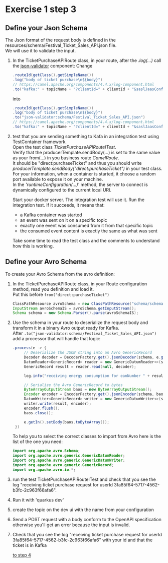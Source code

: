 # Exercise 1 step 3

## Define your Json Schema

The Json format of the request body is defined in the resources/schema/Festival_Ticket_Sales_API.json file.  
We will use it to validate the input.  

1. In the TicketPurchaseAPIRoute class, in your route, after the _.log(...)_ call the [json-validator](https://camel.apache.org/components/4.4.x/json-validator-component.html) component:
   Change
   ```java
   .routeId(getClass().getSimpleName())
   .log("body of ticket purchase\n${body}")
   // https://camel.apache.org/components/4.4.x/log-component.html
   .to("kafka:" + topicName + "?clientId=" + clientId + "&saslJaasConfig=" + saslJaasConfig);
   ```
   into
   ```java
   .routeId(getClass().getSimpleName())
   .log("body of ticket purchase\n${body}")
   .to("json-validator:schema/Festival_Ticket_Sales_API.json")
   // https://camel.apache.org/components/4.4.x/log-component.html
   .to("kafka:" + topicName + "?clientId=" + clientId + "&saslJaasConfig=" + saslJaasConfig);
   ``` 
2. test that you are sending something to Kafa in an integration test using TestContainer framework.  
   Open the test class _TicketPurchaseAPIRouteITest_.  
   Verify that the producerTemplate.sendBody(...) is set to the same value as your from(...) in you business route _CamelRoute_.  
   It should be "direct:purchaseTicket" and thus you should write _producerTemplate.sendBody("direct:purchaseTicket")_ in your test class.    
   For your information, when a container is started, it choose a random port available to expose it on your machine.  
   In the _'runtimeConfiguration(...)'_ method, the server to connect is dynamically configured to the current local URI.

   Start your docker server. The integration test will use it.
   Run the integration test. If it succeeds, it means that:
   - a Kafka container was started
   - an event was sent on it on a specific topic
   - exactly one event was consumed from it from that specific topic
   - the consumed event content is exactly the same as what was sent

   Take some time to read the test class and the comments to understand how this is working.

## Define your Avro Schema

To create your Avro Schema from the avro definition:
1. In the TicketPurchaseAPIRoute class, in your Route configuration method, read you definition and load it.  
   Put this before `from("direct:purchaseTicket")`
   ```java
   ClassPathResource avroSchema = new ClassPathResource("schema/schema-ticketPurchase.avsc", this.getClass().getClassLoader());
   InputStream avroSchemaIS = avroSchema.getInputStream();
   Schema schema = new Schema.Parser().parse(avroSchemaIS);
   ```
2. Use the schema in your route to deserialize the request body and transform it in a binary Avro output ready for Kafka.  
   After `.to("json-validator:schema/Festival_Ticket_Sales_API.json")` add a processor that will handle that logic:  
   ```java
   .process(e -> {
		// Deserialize the JSON string into an Avro GenericRecord
		Decoder decoder = DecoderFactory.get().jsonDecoder(schema, e.getIn().getBody(String.class));
		DatumReader<GenericRecord> reader = new GenericDatumReader<>(schema);
		GenericRecord result = reader.read(null, decoder);

		log.info("receiving energy consumption for eanNumber " + result.get("eanNumber"));

		// Serialize the Avro GenericRecord to bytes
		ByteArrayOutputStream baos = new ByteArrayOutputStream();
		Encoder encoder = EncoderFactory.get().jsonEncoder(schema, baos);
		DatumWriter<GenericRecord> writer = new GenericDatumWriter<>(schema);
		writer.write(result, encoder);
		encoder.flush();
		baos.close();

		e.getIn().setBody(baos.toByteArray());
	})
   ```  
   To help you to select the correct classes to import from Avro here is the list of the one you need:
   ```java
   import org.apache.avro.Schema;
   import org.apache.avro.generic.GenericDatumReader;
   import org.apache.avro.generic.GenericDatumWriter;
   import org.apache.avro.generic.GenericRecord;
   import org.apache.avro.io.*;
   ```
3. run the test TicketPurchaseAPIRouteITest and check that you see the log "receiving ticket purchase request for userId 3fa85f64-5717-4562-b3fc-2c963f66afa6".
4. Run it with 'quarkus dev'
5. create the topic on the dev ui with the name from your configuration
6. Send a POST request with a body conform to the OpenAPI specification otherwise you'll get an error because the input is invalid.
7. Check that you see the log "receiving ticket purchase request for userId 3fa85f64-5717-4562-b3fc-2c963f66afa6" with your id and that the ticket is in Kafka
   
    [to step 4](exercise-1-step-4) 